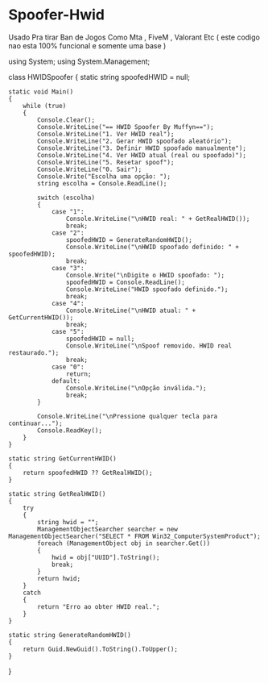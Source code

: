 # Spoofer-Hwid
Usado Pra tirar Ban de Jogos Como Mta , FiveM , Valorant Etc ( este codigo nao esta 100% funcional e somente uma base )

using System;
using System.Management;

class HWIDSpoofer
{
    static string spoofedHWID = null;
    
    static void Main()
    {
        while (true)
        {
            Console.Clear();
            Console.WriteLine("== HWID Spoofer By Muffyn==");
            Console.WriteLine("1. Ver HWID real");
            Console.WriteLine("2. Gerar HWID spoofado aleatório");
            Console.WriteLine("3. Definir HWID spoofado manualmente");
            Console.WriteLine("4. Ver HWID atual (real ou spoofado)");
            Console.WriteLine("5. Resetar spoof");
            Console.WriteLine("0. Sair");
            Console.Write("Escolha uma opção: ");
            string escolha = Console.ReadLine();

            switch (escolha)
            {
                case "1":
                    Console.WriteLine("\nHWID real: " + GetRealHWID());
                    break;
                case "2":
                    spoofedHWID = GenerateRandomHWID();
                    Console.WriteLine("\nHWID spoofado definido: " + spoofedHWID);
                    break;
                case "3":
                    Console.Write("\nDigite o HWID spoofado: ");
                    spoofedHWID = Console.ReadLine();
                    Console.WriteLine("HWID spoofado definido.");
                    break;
                case "4":
                    Console.WriteLine("\nHWID atual: " + GetCurrentHWID());
                    break;
                case "5":
                    spoofedHWID = null;
                    Console.WriteLine("\nSpoof removido. HWID real restaurado.");
                    break;
                case "0":
                    return;
                default:
                    Console.WriteLine("\nOpção inválida.");
                    break;
            }

            Console.WriteLine("\nPressione qualquer tecla para continuar...");
            Console.ReadKey();
        }
    }

    static string GetCurrentHWID()
    {
        return spoofedHWID ?? GetRealHWID();
    }

    static string GetRealHWID()
    {
        try
        {
            string hwid = "";
            ManagementObjectSearcher searcher = new ManagementObjectSearcher("SELECT * FROM Win32_ComputerSystemProduct");
            foreach (ManagementObject obj in searcher.Get())
            {
                hwid = obj["UUID"].ToString();
                break;
            }
            return hwid;
        }
        catch
        {
            return "Erro ao obter HWID real.";
        }
    }

    static string GenerateRandomHWID()
    {
        return Guid.NewGuid().ToString().ToUpper();
    }
}

